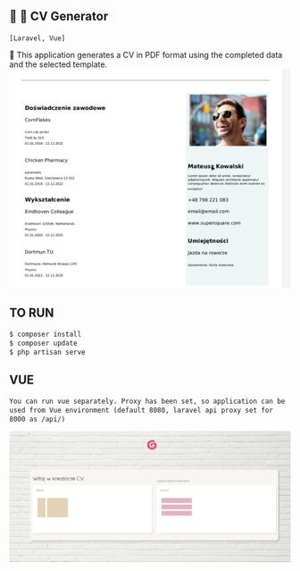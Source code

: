 ## :floppy_disk: :office: CV Generator
```
[Laravel, Vue]
```
:paperclip: This application generates a CV in PDF format using the completed data and the selected template.
![shot.png](shot.png)
## TO RUN
```
$ composer install
$ composer update
$ php artisan serve
```
## VUE
```
You can run vue separately. Proxy has been set, so application can be used from Vue environment (default 8080, laravel api proxy set for 8000 as /api/)
```
![shot2.png](shot2.png)
